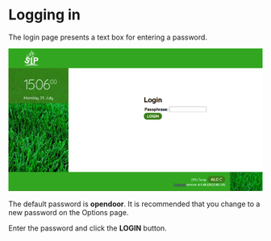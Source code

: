 # Logging in

The login page presents a text box for entering a password.

![](./images/login_page.png)

The default password is **opendoor**. It is recommended that you change to a new password on the Options page.

Enter the password and click the **LOGIN** button.

